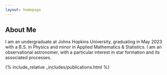 ```yaml
---
layout: homepage
---
```


## About Me

I am an undergraduate at Johns Hopkins University, graduating in May 2023 with a B.S. in Physics and minor in Applied Mathematics & Statistics. I am an observational astronomer, with a particular interest in star formation and its associated processes.

{% include_relative _includes/publications.html %}
